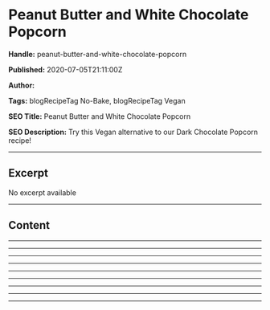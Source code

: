 # Peanut Butter and White Chocolate Popcorn

**Handle:** peanut-butter-and-white-chocolate-popcorn

**Published:** 2020-07-05T21:11:00Z

**Author:**  

**Tags:** blogRecipeTag No-Bake, blogRecipeTag Vegan

**SEO Title:** Peanut Butter and White Chocolate Popcorn

**SEO Description:** Try this Vegan alternative to our Dark Chocolate Popcorn recipe!

---

## Excerpt

No excerpt available

---

## Content

---

---

---

---

---

---

---

---

---

